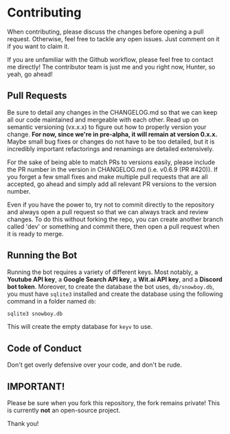 # Contributing
When contributing, please discuss the changes before opening a pull request.
Otherwise, feel free to tackle any open issues. Just comment on it if you want to claim it.

If you are unfamiliar with the Github workflow, please feel free to contact me directly! The contributor team is just me and you right now, Hunter, so yeah, go ahead!

## Pull Requests
Be sure to detail any changes in the CHANGELOG.md so that we can keep all our code maintained and mergeable with each other.
Read up on semantic versioning (vx.x.x) to figure out how to properly version your change. <b>For now, since we're in pre-alpha, it will remain at version 0.x.x.</b>
Maybe small bug fixes or changes do not have to be too detailed, but it is incredibly important refactorings and renamings are detailed extensively.

For the sake of being able to match PRs to versions easily, please include the PR number in the version in CHANGELOG.md (i.e. v0.6.9 (PR #420)).
If you forget a few small fixes and make multiple pull requests that are all accepted, go ahead and simply add all relevant PR versions to the version number.

Even if you have the power to, try not to commit directly to the repository and always open a pull request so that we can always track and review changes.
To do this without forking the repo, you can create another branch called 'dev' or something and commit there, then open a pull request when it is ready to merge.

## Running the Bot
Running the bot requires a variety of different keys. Most notably, a <b>Youtube API key</b>, a <b>Google Search API key</b>, a <b>Wit.ai API key</b>, and a <b>Discord bot token</b>.
Moreover, to create the database the bot uses, `db/snowboy.db`, you must have `sqlite3` installed and create the database using the following command in a folder named `db`:
```bash
sqlite3 snowboy.db
```
This will create the empty database for `keyv` to use.

## Code of Conduct
Don't get overly defensive over your code, and don't be rude.

## IMPORTANT!
Please be sure when you fork this repository, the fork remains private! This is currently <b>not</b> an open-source project.

Thank you!
